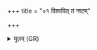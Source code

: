 +++
title = "०१ विश्ववित् तं नष्टम्"

+++
<details><summary>मूलम् (GR)</summary>

+++(PSK 20.43.1)+++विश्ववित् तं नष्टम् अनु पश्यसि ।  
अदो मे नष्टं तन् मे पुनर् देहि ॥
</details>